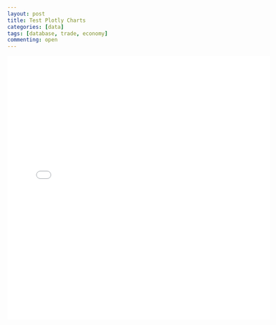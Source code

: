 ```yaml
---
layout: post
title: Test Plotly Charts
categories: [data]
tags: [database, trade, economy]
commenting: open
---
```


<iframe width="600" height="600" frameborder="0" scrolling="no" src="//plot.ly/~morreene/7.embed"></iframe>
